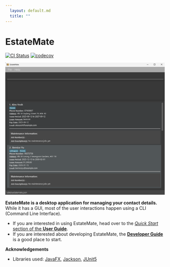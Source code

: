 ```yaml
---
  layout: default.md
  title: ""
---
```


# EstateMate

[![CI Status](https://github.com/se-edu/addressbook-level3/workflows/Java%20CI/badge.svg)](https://github.com/se-edu/addressbook-level3/actions)
[![codecov](https://codecov.io/gh/se-edu/addressbook-level3/branch/master/graph/badge.svg)](https://codecov.io/gh/se-edu/addressbook-level3)

![Ui](images/Updated_GUI_v3.png)

**EstateMate is a desktop application for managing your contact details.** While it has a GUI, most of the user interactions happen using a CLI (Command Line Interface).

* If you are interested in using EstateMate, head over to the [_Quick Start_ section of the **User Guide**](https://ay2526s1-cs2103t-f08a-2.github.io/tp/UserGuide.html#2-quick-start).
* If you are interested about developing EstateMate, the [**Developer Guide**](https://ay2526s1-cs2103t-f08a-2.github.io/tp/DeveloperGuide.html) is a good place to start.


**Acknowledgements**

* Libraries used: [JavaFX](https://openjfx.io/), [Jackson](https://github.com/FasterXML/jackson), [JUnit5](https://github.com/junit-team/junit5)
